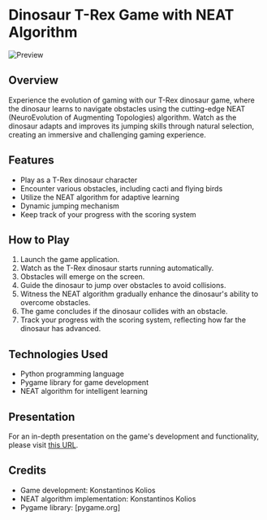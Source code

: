 # Dinosaur T-Rex Game with NEAT Algorithm

![Preview](/preview.gif)




## Overview
Experience the evolution of gaming with our T-Rex dinosaur game, where the dinosaur learns to navigate obstacles using the cutting-edge NEAT (NeuroEvolution of Augmenting Topologies) algorithm. Watch as the dinosaur adapts and improves its jumping skills through natural selection, creating an immersive and challenging gaming experience.

## Features
- Play as a T-Rex dinosaur character
- Encounter various obstacles, including cacti and flying birds
- Utilize the NEAT algorithm for adaptive learning
- Dynamic jumping mechanism
- Keep track of your progress with the scoring system

## How to Play
1. Launch the game application.
2. Watch as the T-Rex dinosaur starts running automatically.
3. Obstacles will emerge on the screen.
4. Guide the dinosaur to jump over obstacles to avoid collisions.
5. Witness the NEAT algorithm gradually enhance the dinosaur's ability to overcome obstacles.
6. The game concludes if the dinosaur collides with an obstacle.
7. Track your progress with the scoring system, reflecting how far the dinosaur has advanced.

## Technologies Used
- Python programming language
- Pygame library for game development
- NEAT algorithm for intelligent learning

## Presentation
For an in-depth presentation on the game's development and functionality, please visit [this URL](https://github.com/konstantinoskolios/Dinosaur-Ai-Video-Code-Pdf/blob/master/Dinosaur-AI-Konstantinos2-Kolios-mppl21032-final%20-version_0.1.pdf).

## Credits
- Game development: Konstantinos Kolios
- NEAT algorithm implementation: Konstantinos Kolios
- Pygame library: [pygame.org]
